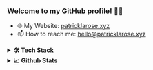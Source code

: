 ### Welcome to my GitHub profile! 👋🏻
- 🌐 My Website: [patricklarose.xyz](https://patricklarose.xyz)
- 📫 How to reach me: [hello@patricklarose.xyz](mailto:hello@patricklarose.xyz)

<details>
<summary><b>🛠️ Tech Stack</b></summary>
<p>

| **Category** | **Technologies** |
| - | - |
**Languages** | [![Python](https://img.shields.io/static/v1?label=&message=Python&color=3C78A9&logo=python&logoColor=FFFFFF)](https://www.python.org/) [![JavaScript](https://img.shields.io/static/v1?label=&message=JavaScript&color=yellow&logo=javascript&logoColor=FFFFFF)](https://www.javascript.com/) [![Bash](https://img.shields.io/static/v1?label=&message=Bash&color=272e33&logo=gnubash&logoColor=FFFFFF)](https://www.gnu.org/software/bash/) [![CSS3](https://img.shields.io/static/v1?label=&message=CSS3&color=2465f1&logo=css3&logoColor=FFFFFF)](https://developer.mozilla.org/en-US/docs/Web/CSS) [![HTML5](https://img.shields.io/static/v1?label=&message=HTML5&color=f16529&logo=html5&logoColor=FFFFFF)](https://developer.mozilla.org/en-US/docs/Learn/HTML)
**Misc** | [![Linux](https://img.shields.io/static/v1?label=&message=Linux&color=dfa509&logo=linux&logoColor=FFFFFF)](https://www.linux.org/) [![Docker](https://img.shields.io/static/v1?label=&message=Docker&color=2496ED&logo=docker&logoColor=FFFFFF)](https://docker.com/) [![Git](https://img.shields.io/static/v1?label=&message=Git&color=e44c30&logo=git&logoColor=FFFFFF)](https://git-scm.com/) [![Markdown](https://img.shields.io/static/v1?label=&message=Markdown&color=000000&logo=markdown&logoColor=FFFFFF)](https://en.wikipedia.org/wiki/Markdown)
**Hardware** | [![Raspberry Pi](https://img.shields.io/static/v1?label=&message=RaspberryPi&color=ce1d56&logo=raspberrypi&logoColor=FFFFFF)](https://www.raspberrypi.org/) [![Arduino](https://img.shields.io/static/v1?label=&message=Arduino&color=00989d&logo=arduino&logoColor=FFFFFF)](https://www.arduino.cc/)
**Editors** | [![VS Code](https://img.shields.io/static/v1?label=&message=VS%20Code&color=9013FE&logo=visualstudiocode&logoColor=FFFFFF)](https://code.visualstudio.com/) [![Vim](https://img.shields.io/static/v1?label=&message=Vim&color=019733&logo=vim&logoColor=FFFFFF)](https://www.vim.org/)
</details>

<details>
<summary><b>📈 Github Stats</b></summary>
<p>

[![Patrick's GitHub stats](https://github-readme-stats.vercel.app/api?username=patricklarose&theme=dark)](https://github.com/anuraghazra/github-readme-stats)
</details>
